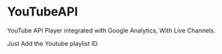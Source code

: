 # YouTubeAPI
YouTube API Player integrated with Google Analytics,
With Live Channels.

Just Add the Youtube playlist ID.
